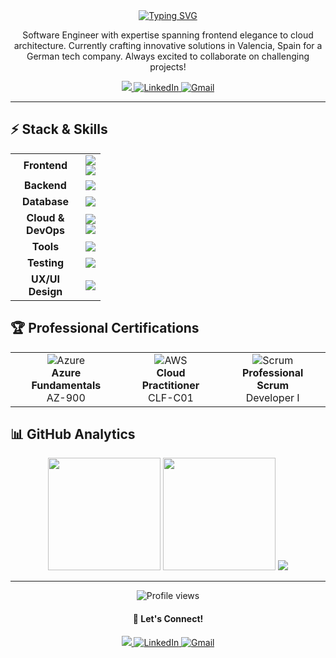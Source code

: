 <div align="center">
  <a href="https://git.io/typing-svg">
    <img src="https://readme-typing-svg.demolab.com?font=Inter&weight=500&size=30&duration=3000&pause=1000&color=F74CDF&center=true&vCenter=true&width=500&lines=Hi+I'm+Yoana;Welcome+to+my+GitHub+profile!;Check+out+my+projects;Let's+create+something+together!"
  alt="Typing SVG" />
  </a>

  <p> Software Engineer with expertise spanning frontend elegance to cloud architecture. Currently crafting innovative solutions in Valencia, Spain for a German tech company. Always excited to collaborate on challenging projects!
  </p>
  
  <p>
    <a href="https://yoanastamenova.com" target="_blank">
      <img src="https://img.shields.io/badge/🌐_Portfolio-235?style=for-the-badge&logoColor=cyan">
    </a>
    <a href="https://www.linkedin.com/in/yoanastamenova" target="_blank">
      <img src="https://img.shields.io/badge/LinkedIn-0A66C2?style=for-the-badge&logo=linkedin&logoColor=white" alt="LinkedIn">
    </a>
    <a href="mailto:stamenova.dev@gmail.com?subject=Hello from GitHub">
      <img src="https://img.shields.io/badge/Gmail-D14836?style=for-the-badge&logo=gmail&logoColor=white" alt="Gmail">
    </a>
  </p>
</div>

---

## ⚡️ Stack & Skills

<table align="center">
  <tr>
    <td align="center" width="96">
      <b>Frontend</b>
    </td>
    <td align="center">
      <a href="https://skillicons.dev">
        <img src="https://skillicons.dev/icons?i=html,css,js,ts,react,angular,vue" />
      </a>
      <br>
      <a href="https://skillicons.dev">
        <img src="https://skillicons.dev/icons?i=next,bootstrap,sass,tailwind,materialui,astro,svelte" />
      </a>
    </td>
  </tr>
  <tr>
    <td align="center" width="96">
      <b>Backend</b>
    </td>
    <td align="center">
      <a href="https://skillicons.dev">
        <img src="https://skillicons.dev/icons?i=nodejs,express,python,java,spring,cs" />
      </a>
    </td>
  </tr>
  <tr>
    <td align="center" width="96">
      <b>Database</b>
    </td>
    <td align="center">
      <a href="https://skillicons.dev">
        <img src="https://skillicons.dev/icons?i=mysql,mongodb,postgres,prisma,supabase" />
      </a>
    </td>
  </tr>
  <tr>
    <td align="center" width="96">
      <b>Cloud & DevOps</b>
    </td>
    <td align="center">
      <a href="https://skillicons.dev">
        <img src="https://skillicons.dev/icons?i=docker,kubernetes,azure,aws,gcp" />
      </a>
      <br>
      <a href="https://skillicons.dev">
        <img src="https://skillicons.dev/icons?i=jenkins,grafana,terraform" />
      </a>
    </td>
  </tr>
  <tr>
    <td align="center" width="96">
      <b>Tools</b>
    </td>
    <td align="center">
      <a href="https://skillicons.dev">
        <img src="https://skillicons.dev/icons?i=git,github,githubactions,bitbucket,jira" />
      </a>
    </td>
  </tr>
  <tr>
    <td align="center" width="96">
      <b>Testing</b>
    </td>
    <td align="center">
      <a href="https://skillicons.dev">
        <img src="https://skillicons.dev/icons?i=jest,vitest,selenium,cypress" />
      </a>
    </td>
  </tr>
  <tr>
    <td align="center" width="96">
      <b>UX/UI Design</b>
    </td>
    <td align="center">
      <a href="https://skillicons.dev">
        <img src="https://skillicons.dev/icons?i=figma,ps,blender,ai" />
      </a>
    </td>
  </tr>
</table>

## 🏆 Professional Certifications

<table align="center">
  <tr>
    <td align="center">
      <img src="https://img.shields.io/badge/Azure-0089D0?style=for-the-badge&logo=azure&logoColor=white" alt="Azure">
      <br>
      <b>Azure Fundamentals</b>
      <br>
      AZ-900
    </td>
    <td align="center">
      <img src="https://img.shields.io/badge/AWS-232F3E?style=for-the-badge&logo=amazon-aws&logoColor=white" alt="AWS">
      <br>
      <b>Cloud Practitioner</b>
      <br>
      CLF-C01
    </td>
    <td align="center">
      <img src="https://img.shields.io/badge/Scrum-009FDA?style=for-the-badge&logo=scrumalliance&logoColor=white" alt="Scrum">
      <br>
      <b>Professional Scrum</b>
      <br>
      Developer I
    </td>
  </tr>
</table>

## 📊 GitHub Analytics

<div align="center">
     <img height="180em" src="https://github-readme-stats.vercel.app/api?username=yoanastamenova&show_icons=true&theme=jolly" />
     <img height="180em" src="https://github-readme-stats.vercel.app/api/top-langs?username=yoanastamenova&show_icons=true&locale=en&layout=compact&theme=jolly" />
    <img src="https://github-readme-streak-stats.herokuapp.com/?user=yoanastamenova&theme=jolly&hide_border=false" />
</div>

---

<div align="center">
  <img src="https://komarev.com/ghpvc/?username=yoanastamenova&label=Profile%20views&color=F74CDF&style=flat" alt="Profile views" />
  
  <h4>💬 Let's Connect!</h4>
    <p>
    <a href="https://yoanastamenova.com" target="_blank">
      <img src="https://img.shields.io/badge/🌐_Discord-235?style=for-the-badge&logoColor=cyan">
    </a>
    <a href="https://www.linkedin.com/in/yoanastamenova" target="_blank">
      <img src="https://img.shields.io/badge/LinkedIn-0A66C2?style=for-the-badge&logo=linkedin&logoColor=white" alt="LinkedIn">
    </a>
    <a href="mailto:stamenova.dev@gmail.com?subject=Hello from GitHub">
      <img src="https://img.shields.io/badge/Gmail-D14836?style=for-the-badge&logo=gmail&logoColor=white" alt="Gmail">
    </a>
    </p>
</div>

